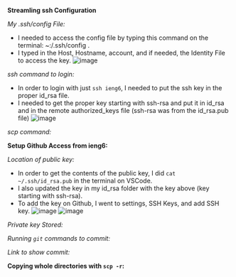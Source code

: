 **Streamling ssh Configuration**

_My .ssh/config File:_
* I needed to access the config file by typing this command on the terminal: ~:/.ssh/config .
* I typed in the Host, Hostname, account, and if needed, the Identity File to access the key.
![image](https://user-images.githubusercontent.com/103149284/167310603-dc075ffb-16d3-4f9e-b645-0d4a037d402b.png)

_ssh command to login:_
* In order to login with just `ssh ieng6`, I needed to put the ssh key in the proper id_rsa file.
* I needed to get the proper key starting with ssh-rsa and put it in id_rsa and in the remote authorized_keys file (ssh-rsa was from the id_rsa.pub file)
![image](https://user-images.githubusercontent.com/103149284/167344927-6a09fc21-a731-4a82-b7ed-de9452cb7245.png)

_scp command:_



**Setup Github Access from ieng6:**

_Location of public key:_
* In order to get the contents of the public key, I did `cat ~/.ssh/id_rsa.pub` in the terminal on VSCode.
* I also updated the key in my id_rsa folder with the key above (key starting with ssh-rsa).
* To add the key on Github, I went to settings, SSH Keys, and add SSH key.
![image](https://user-images.githubusercontent.com/103149284/167327216-8d2c8be9-4494-4d80-97ff-58149f5450c5.png)
![image](https://user-images.githubusercontent.com/103149284/167338503-a1434304-2ede-42bb-b584-c64d783bf9ed.png)

_Private key Stored:_

_Running `git` commands to commit:_

_Link to show commit:_


**Copying whole directories with `scp -r`:**
